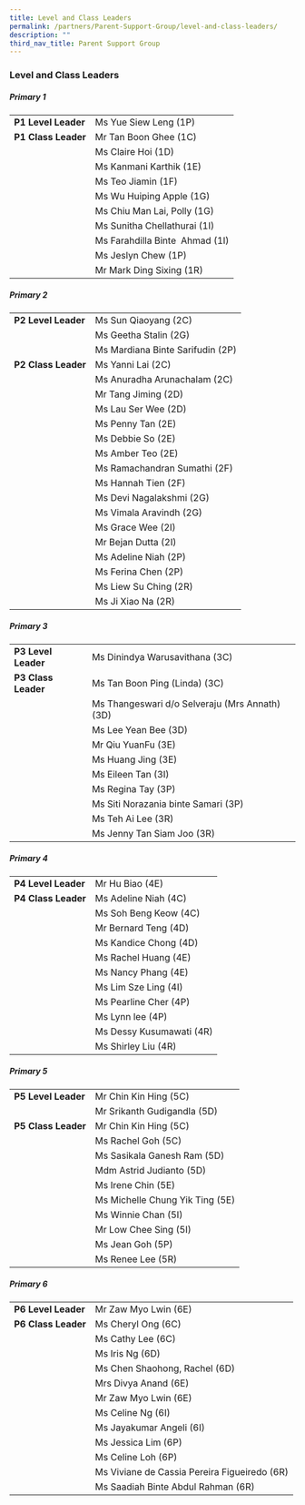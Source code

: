 ```yaml
---
title: Level and Class Leaders
permalink: /partners/Parent-Support-Group/level-and-class-leaders/
description: ""
third_nav_title: Parent Support Group
---
```

### Level and Class Leaders


##### Primary 1
|||
| -------- | -------- | 
| **P1 Level Leader** | Ms Yue Siew Leng (1P) | 
| **P1 Class Leader**   | Mr Tan Boon Ghee (1C)|
||Ms Claire Hoi (1D)|
||Ms Kanmani Karthik (1E) | 
||Ms Teo Jiamin (1F) | 
||Ms Wu Huiping Apple (1G)  | 
||Ms Chiu Man Lai, Polly (1G) |
||Ms Sunitha Chellathurai (1I)  | 
||Ms Farahdilla Binte  Ahmad (1I)  |
||Ms Jeslyn Chew (1P)  | 
||Mr Mark Ding Sixing (1R)| 


##### Primary 2
|||
| -------- | -------- | 
| **P2 Level Leader** | Ms Sun Qiaoyang (2C)| 
||Ms Geetha Stalin (2G)|
||Ms Mardiana Binte Sarifudin (2P)|
| **P2 Class Leader**   | Ms Yanni Lai (2C)|
||Ms Anuradha Arunachalam (2C)|
||Mr Tang Jiming (2D)|
||Ms Lau Ser Wee (2D)|
||Ms Penny Tan (2E)|
||Ms Debbie So (2E)|
||Ms Amber Teo (2E)|
||Ms Ramachandran Sumathi (2F)|
||Ms Hannah Tien (2F)|
||Ms Devi Nagalakshmi (2G)|
||Ms Vimala Aravindh (2G)|
||Ms Grace Wee (2I)|
||Mr Bejan Dutta (2I)|
||Ms Adeline Niah (2P)|
||Ms Ferina Chen (2P)|
||Ms Liew Su Ching (2R)|
||Ms Ji Xiao Na (2R)|

##### Primary 3
|||
| -------- | -------- | 
| **P3 Level Leader** | Ms Dinindya Warusavithana (3C)| 
| **P3 Class Leader**   |Ms Tan Boon Ping (Linda) (3C)|
||Ms Thangeswari d/o Selveraju (Mrs Annath) (3D)|
||Ms Lee Yean Bee (3D)|
||Mr Qiu YuanFu (3E)|
||Ms Huang Jing (3E)|
||Ms Eileen Tan (3I)|
||Ms Regina Tay (3P)|
||Ms Siti Norazania binte Samari (3P)|
||Ms Teh Ai Lee (3R)|
||Ms Jenny Tan Siam Joo (3R)|


##### Primary 4
|||
| -------- | -------- | 
| **P4 Level Leader** |Mr Hu Biao (4E)| 
| **P4 Class Leader**   |Ms Adeline Niah (4C)|
||Ms Soh Beng Keow (4C)|
||Mr Bernard Teng (4D)|
||Ms Kandice Chong (4D)|
||Ms Rachel Huang (4E)|
||Ms Nancy Phang (4E)|
||Ms Lim Sze Ling (4I)|
||Ms Pearline Cher (4P)|
||Ms Lynn lee (4P)|
||Ms Dessy Kusumawati (4R)|
||Ms Shirley Liu (4R)|



##### Primary 5
|||
| -------- | -------- | 
| **P5 Level Leader** |Mr Chin Kin Hing (5C)| 
||Mr Srikanth Gudigandla (5D)|
| **P5 Class Leader**   |Mr Chin Kin Hing (5C)|
||Ms Rachel Goh (5C)|
||Ms Sasikala Ganesh Ram (5D)|
||Mdm Astrid Judianto (5D)|
||Ms Irene Chin (5E)|
||Ms Michelle Chung Yik Ting (5E)|
||Ms Winnie Chan (5I)|
||Mr Low Chee Sing (5I)|
||Ms Jean Goh (5P)|
||Ms Renee Lee (5R)|

##### Primary 6
|||
| -------- | -------- | 
| **P6 Level Leader** |Mr Zaw Myo Lwin (6E)| 
| **P6 Class Leader**   |Ms Cheryl Ong (6C)|
||Ms Cathy Lee (6C)|
||Ms Iris Ng (6D)|
||Ms Chen Shaohong, Rachel (6D)|
||Mrs Divya Anand (6E)|
||Mr Zaw Myo Lwin (6E)|
||Ms Celine Ng (6I)|
||Ms Jayakumar Angeli (6I)|
||Ms Jessica Lim (6P)|
||Ms Celine Loh (6P)|
||Ms Viviane de Cassia Pereira Figueiredo (6R)|
||Ms Saadiah Binte Abdul Rahman (6R)|